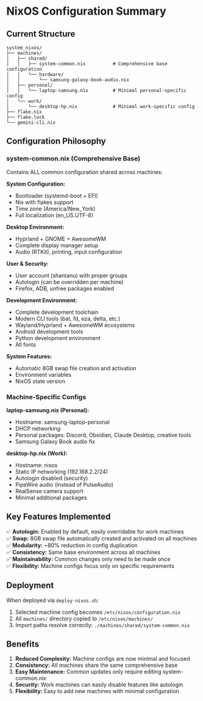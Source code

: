 # NixOS Configuration Summary

## Current Structure

```
system_nixos/
├── machines/
│   ├── shared/
│   │   ├── system-common.nix          # Comprehensive base configuration
│   │   └── hardware/
│   │       └── samsung-galaxy-book-audio.nix
│   ├── personal/
│   │   └── laptop-samsung.nix         # Minimal personal-specific config
│   └── work/
│       └── desktop-hp.nix             # Minimal work-specific config
├── flake.nix
├── flake.lock
└── gemini-cli.nix
```

## Configuration Philosophy

### system-common.nix (Comprehensive Base)
Contains ALL common configuration shared across machines:

**System Configuration:**
- Bootloader (systemd-boot + EFI)
- Nix with flakes support
- Time zone (America/New_York)
- Full localization (en_US.UTF-8)

**Desktop Environment:**
- Hyprland + GNOME + AwesomeWM
- Complete display manager setup
- Audio (RTKit), printing, input configuration

**User & Security:**
- User account (shantanu) with proper groups
- Autologin (can be overridden per machine)
- Firefox, ADB, unfree packages enabled

**Development Environment:**
- Complete development toolchain
- Modern CLI tools (bat, fd, eza, delta, etc.)
- Wayland/Hyprland + AwesomeWM ecosystems
- Android development tools
- Python development environment
- All fonts

**System Features:**
- Automatic 8GB swap file creation and activation
- Environment variables
- NixOS state version

### Machine-Specific Configs

**laptop-samsung.nix (Personal):**
- Hostname: samsung-laptop-personal
- DHCP networking
- Personal packages: Discord, Obsidian, Claude Desktop, creative tools
- Samsung Galaxy Book audio fix

**desktop-hp.nix (Work):**
- Hostname: nixos
- Static IP networking (192.168.2.2/24)
- Autologin disabled (security)
- PipeWire audio (instead of PulseAudio)
- RealSense camera support
- Minimal additional packages

## Key Features Implemented

✅ **Autologin:** Enabled by default, easily overridable for work machines  
✅ **Swap:** 8GB swap file automatically created and activated on all machines  
✅ **Modularity:** ~80% reduction in config duplication  
✅ **Consistency:** Same base environment across all machines  
✅ **Maintainability:** Common changes only need to be made once  
✅ **Flexibility:** Machine configs focus only on specific requirements  

## Deployment

When deployed via `deploy-nixos.sh`:
1. Selected machine config becomes `/etc/nixos/configuration.nix`
2. All `machines/` directory copied to `/etc/nixos/machines/`
3. Import paths resolve correctly: `./machines/shared/system-common.nix`

## Benefits

1. **Reduced Complexity:** Machine configs are now minimal and focused
2. **Consistency:** All machines share the same comprehensive base
3. **Easy Maintenance:** Common updates only require editing system-common.nix
4. **Security:** Work machines can easily disable features like autologin
5. **Flexibility:** Easy to add new machines with minimal configuration
